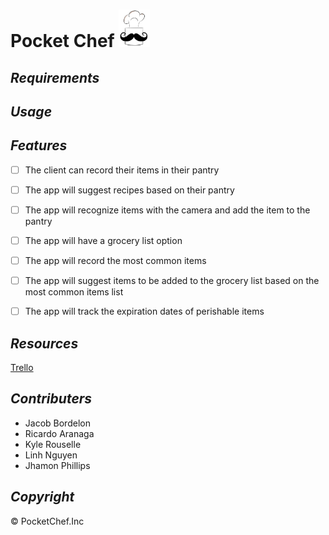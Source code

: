 # Pocket Chef <img src="https://github.com/Jacob-Bordelon/pocket-chef/blob/main/Logo_v4.jpg" width=50 height=60> 


## _Requirements_

## _Usage_

## _Features_
- [ ] The client can record their items in their pantry
- [ ] The app will suggest recipes based on their pantry
- [ ] The app will recognize items with the camera and add the item to the pantry
- [ ] The app will have a grocery list option
- [ ] The app will record the most common items
- [ ] The app will suggest items to be added to the grocery list based on the most common items list
- [ ] The app will track the expiration dates of perishable items





## _Resources_
[Trello](https://trello.com/b/jd1vH6gc)<br />

## _Contributers_
- Jacob Bordelon
- Ricardo Aranaga
- Kyle Rouselle
- Linh Nguyen
- Jhamon Phillips

## _Copyright_

&copy; PocketChef.Inc
